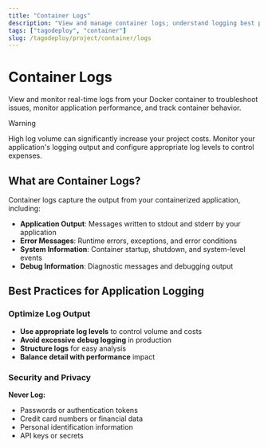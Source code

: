 ```yaml
---
title: "Container Logs"
description: "View and manage container logs; understand logging best practices and cost considerations."
tags: ["tagodeploy", "container"]
slug: /tagodeploy/project/container/logs
---
```


# Container Logs

View and monitor real-time logs from your Docker container to troubleshoot
issues, monitor application performance, and track container behavior.

> [!WARNING]
>
> High log volume can significantly increase your project costs. Monitor your
> application's logging output and configure appropriate log levels to control
> expenses.

## What are Container Logs?

Container logs capture the output from your containerized application,
including:

- **Application Output**: Messages written to stdout and stderr by your
  application
- **Error Messages**: Runtime errors, exceptions, and error conditions
- **System Information**: Container startup, shutdown, and system-level events
- **Debug Information**: Diagnostic messages and debugging output

## Best Practices for Application Logging

### Optimize Log Output

- **Use appropriate log levels** to control volume and costs
- **Avoid excessive debug logging** in production
- **Structure logs** for easy analysis
- **Balance detail with performance** impact

### Security and Privacy

**Never Log:**

- Passwords or authentication tokens
- Credit card numbers or financial data
- Personal identification information
- API keys or secrets
